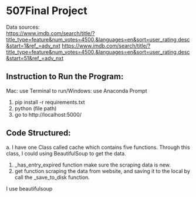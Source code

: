 # 507Final Project
Data sources: </br>
https://www.imdb.com/search/title/?title_type=feature&num_votes=4500,&languages=en&sort=user_rating,desc&start=1&ref_=adv_nxt
https://www.imdb.com/search/title/?title_type=feature&num_votes=4500,&languages=en&sort=user_rating,desc&start=51&ref_=adv_nxt

## Instruction to Run the Program:
Mac: use Terminal to run/Windows: use Anaconda Prompt
1. pip install -r requirements.txt
2. python (file path)
3. go to http://localhost:5000/

## Code Structured:
a. I have one Class called cache which contains five functions. Through this class, I could using BeautifulSoup to get the data.
  1. _has_entry_expired function make sure the scraping data is new. 
  2. get function scraping the data from website, and saving it to the local by call the _save_to_disk function.


I use beautifulsoup

